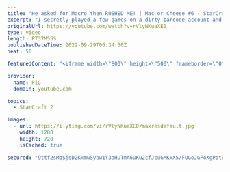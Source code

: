 ```yaml
---
title: "He asked for Macro then RUSHED ME! | Mac or Cheese #6 - StarCraft 2"
excerpt: "I secretly played a few games on a dirty barcode account and offered my StarCraft 2 opponents a choice: Macro or Cheese? How the game plays out is up to them!  Watch the Full Playlist: https://youtube.com/playlist?list=PLFUDU8AOevUfPxBiGAdbbg9sRfRF9ZV28 -- 🐷 Second Channel for Learning StarCraft 2:"
originalUrl: https://youtube.com/watch?v=rVlyNKuaXE0
type: video
length: PT37M55S
publishedDateTime: 2022-09-29T06:34:30Z
heat: 50

featuredContent: "<iframe width=\"800\" height=\"500\" frameborder=\"0\" src=\"https://www.youtube.com/embed/rVlyNKuaXE0\" allow=\"accelerometer; autoplay; encrypted-media; gyroscope; picture-in-picture\" allowfullscreen></iframe>"

provider:
  name: PiG
  domain: youtube.com

topics:
  - StarCraft 2

images:
  - url: https://i.ytimg.com/vi/rVlyNKuaXE0/maxresdefault.jpg
    width: 1280
    height: 720
    isCached: true

secured: "9ttf2sMqSjsD2KxmwSybw1Y3aHuTmA6uKu2cfJcuGMKxX5/FUGoJGPoXgPotBgfhAO4++7c6+zuNCPW/79+1DITgl8CrD7MUYNu6thFft1rVf1hShUE+WOcmMfnzQG9OXqMYD/NBKFNYmMlhmDCfabszGmDfrqP0ZzEOUmcf6c1mW6a7sCo80mmn1Nfzvs/PtaGIZy2neiQpgJudik4v+ew1dWA9i8qycBMLDiKjDGcszpHOhd3MOOUiaxTF3ZY+3A/qS7DG6E1D/mS8qNrgW/UnlV4GsSfL8vyoEUFFUMJHqj0bxnf1SkVWbcU4JnW48/Buw/DnN7vEHR6euKJ/b+iGVZYqZdGNQ5gwPm+LtWvN1M6LKBLG4H5rage8LKnaWrE7mJ4yz1A8yYwrupq414wl9+4RzTVXyG+/YHADM5w=;FZL17va7X3vdTBJPwSYXCg=="
---
```



